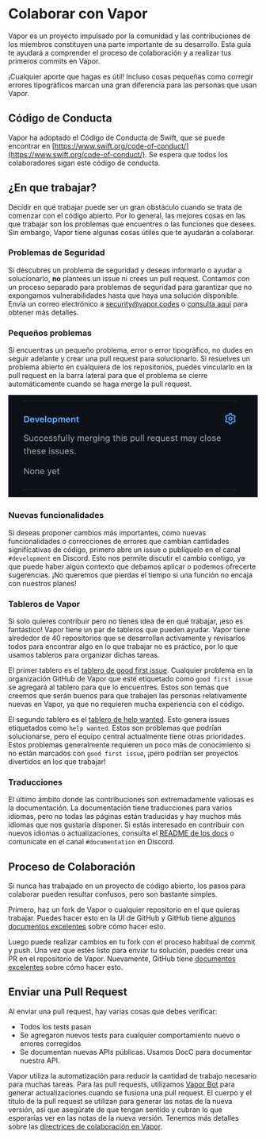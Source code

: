 # Colaborar con Vapor

Vapor es un proyecto impulsado por la comunidad y las contribuciones de los miembros constituyen una parte importante de su desarrollo. Esta guía te ayudará a comprender el proceso de colaboración y a realizar tus primeros commits en Vapor.

¡Cualquier aporte que hagas es útil! Incluso cosas pequeñas como corregir errores tipográficos marcan una gran diferencia para las personas que usan Vapor.

## Código de Conducta

Vapor ha adoptado el Código de Conducta de Swift, que se puede encontrar en [https://www.swift.org/code-of-conduct/](https://www.swift.org/code-of-conduct/). Se espera que todos los colaboradores sigan este código de conducta.

## ¿En que trabajar?

Decidir en qué trabajar puede ser un gran obstáculo cuando se trata de comenzar con el código abierto. Por lo general, las mejores cosas en las que trabajar son los problemas que encuentres o las funciones que desees. Sin embargo, Vapor tiene algunas cosas útiles que te ayudarán a colaborar.

### Problemas de Seguridad

Si descubres un problema de seguridad y deseas informarlo o ayudar a solucionarlo, **no** plantees un issue ni crees un pull request. Contamos con un proceso separado para problemas de seguridad para garantizar que no expongamos vulnerabilidades hasta que haya una solución disponible. Envía un correo electrónico a security@vapor.codes o [consulta aquí](https://github.com/vapor/.github/blob/main/SECURITY.md) para obtener más detalles.

### Pequeños problemas

Si encuentras un pequeño problema, error o error tipográfico, no dudes en seguir adelante y crear una pull request para solucionarlo. Si resuelves un problema abierto en cualquiera de los repositorios, puedes vincularlo en la pull request en la barra lateral para que el problema se cierre automáticamente cuando se haga merge la pull request.

![GitHub Link Issue](../images/github-link-issue.png)

### Nuevas funcionalidades

Si deseas proponer cambios más importantes, como nuevas funcionalidades o correcciones de errores que cambian cantidades significativas de código, primero abre un issue o publíquelo en el canal `#development` en Discord. Esto nos permite discutir el cambio contigo, ya que puede haber algún contexto que debamos aplicar o podemos ofrecerte sugerencias. ¡No queremos que pierdas el tiempo si una función no encaja con nuestros planes!

### Tableros de Vapor

Si solo quieres contribuir pero no tienes idea de en qué trabajar, ¡eso es fantástico! Vapor tiene un par de tableros que pueden ayudar. Vapor tiene alrededor de 40 repositorios que se desarrollan activamente y revisarlos todos para encontrar algo en lo que trabajar no es práctico, por lo que usamos tableros para organizar dichas tareas.

El primer tablero es el [tablero de good first issue](https://github.com/orgs/vapor/projects/10). Cualquier problema en la organización GitHub de Vapor que esté etiquetado como `good first issue` se agregará al tablero para que lo encuentres. Estos son temas que creemos que serán buenos para que trabajen las personas relativamente nuevas en Vapor, ya que no requieren mucha experiencia con el código.

El segundo tablero es el [tablero de help wanted](https://github.com/orgs/vapor/projects/11). Esto genera issues etiquetados como `help wanted`. Estos son problemas que podrían solucionarse, pero el equipo central actualmente tiene otras prioridades. Estos problemas generalmente requieren un poco más de conocimiento si no están marcados con `good first issue`, ¡pero podrían ser proyectos divertidos en los que trabajar!

### Traducciones

El último ámbito donde las contribuciones son extremadamente valiosas es la documentación. La documentación tiene traducciones para varios idiomas, pero no todas las páginas están traducidas y hay muchos más idiomas que nos gustaría disponer. Si estás interesado en contribuir con nuevos idiomas o actualizaciones, consulta el [README de los docs](https://github.com/vapor/docs#translating) o comunícate en el canal `#documentation` en Discord.

## Proceso de Colaboración

Si nunca has trabajado en un proyecto de código abierto, los pasos para colaborar pueden resultar confusos, pero son bastante simples.

Primero, haz un fork de Vapor o cualquier repositorio en el que quieras trabajar. Puedes hacer esto en la UI de GitHub y GitHub tiene [algunos documentos excelentes](https://docs.github.com/es/get-started/quickstart/fork-a-repo) sobre cómo hacer esto.

Luego puede realizar cambios en tu fork con el proceso habitual de commit y push. Una vez que estés listo para enviar tu solución, puedes crear una PR en el repositorio de Vapor. Nuevamente, GitHub tiene [documentos excelentes](https://docs.github.com/es/pull-requests/collaborating-with-pull-requests/proposing-changes-to-your-work-with-pull-requests/creating-a-pull-request-from-a-fork) sobre cómo hacer esto.

## Enviar una Pull Request

Al enviar una pull request, hay varias cosas que debes verificar:

* Todos los tests pasan
* Se agregaron nuevos tests para cualquier comportamiento nuevo o errores corregidos
* Se documentan nuevas APIs públicas. Usamos DocC para documentar nuestra API.

Vapor utiliza la automatización para reducir la cantidad de trabajo necesario para muchas tareas. Para las pull requests, utilizamos [Vapor Bot](https://github.com/VaporBot) para generar actualizaciones cuando se fusiona una pull request. El cuerpo y el título de la pull request se utilizan para generar las notas de la nueva versión, así que asegúrate de que tengan sentido y cubran lo que esperarías ver en las notas de la nueva versión. Tenemos más detalles sobre las [directrices de colaboración en Vapor](https://github.com/vapor/vapor/blob/main/.github/contributing.md#release-title).
